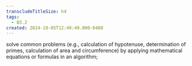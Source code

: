 ```yaml
---
transcludeTitleSize: h4
tags:
  - B3.2
created: 2024-10-05T12:49:49.000-0400
---
```

solve common problems (e.g., calculation of hypotenuse, determination of primes, calculation of area and circumference) by applying mathematical equations or formulas in an algorithm;